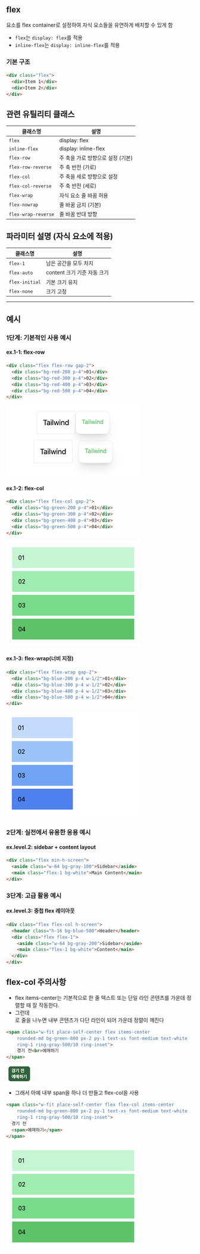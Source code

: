 ## flex
요소를 flex container로 설정하여 자식 요소들을 유연하게 배치할 수 있게 함

- `flex`는 `display: flex`를 적용
- `inline-flex`는 `display: inline-flex`를 적용

### 기본 구조
```html
<div class="flex">
  <div>Item 1</div>
  <div>Item 2</div>
</div>
```

## 관련 유틸리티 클래스

| 클래스명                | 설명                   |
| ------------------- | -------------------- |
| `flex`              | display: flex        |
| `inline-flex`       | display: inline-flex |
| `flex-row`          | 주 축을 가로 방향으로 설정 (기본) |
| `flex-row-reverse`  | 주 축 반전 (가로)          |
| `flex-col`          | 주 축을 세로 방향으로 설정      |
| `flex-col-reverse`  | 주 축 반전 (세로)          |
| `flex-wrap`         | 자식 요소 줄 바꿈 허용        |
| `flex-nowrap`       | 줄 바꿈 금지 (기본)         |
| `flex-wrap-reverse` | 줄 바꿈 반대 방향           |

## 파라미터 설명 (자식 요소에 적용)

| 클래스명           | 설명                  |
| -------------- | ------------------- |
| `flex-1`       | 남은 공간을 모두 차지        |
| `flex-auto`    | content 크기 기준 자동 크기 |
| `flex-initial` | 기본 크기 유지            |
| `flex-none`    | 크기 고정               |

---

## 예시

### 1단계: 기본적인 사용 예시

#### ex.1-1: flex-row
```html
<div class="flex flex-row gap-2">
  <div class="bg-red-200 p-4">01</div>
  <div class="bg-red-300 p-4">02</div>
  <div class="bg-red-400 p-4">03</div>
  <div class="bg-red-500 p-4">04</div>
</div>
```
![flex-row](/assets/flex-rounded.png)

#### ex.1-2: flex-col

```html
<div class="flex flex-col gap-2">
  <div class="bg-green-200 p-4">01</div>
  <div class="bg-green-300 p-4">02</div>
  <div class="bg-green-400 p-4">03</div>
  <div class="bg-green-500 p-4">04</div>
</div>
```
![flex-col](/assets/flex-col.png)

#### ex.1-3: flex-wrap(너비 지정)

```html
<div class="flex flex-wrap gap-2">
  <div class="bg-blue-200 p-4 w-1/2">01</div>
  <div class="bg-blue-300 p-4 w-1/2">02</div>
  <div class="bg-blue-400 p-4 w-1/2">03</div>
  <div class="bg-blue-500 p-4 w-1/2">04</div>
</div>
```
![flex-wrap](/assets/flex-wrap.png)

### 2단계: 실전에서 유용한 응용 예시

#### ex.level.2: sidebar + content layout

```html
<div class="flex min-h-screen">
  <aside class="w-64 bg-gray-100">Sidebar</aside>
  <main class="flex-1 bg-white">Main Content</main>
</div>
```

### 3단계: 고급 활용 예시

#### ex.level.3: 중첩 flex 레이아웃

```html
<div class="flex flex-col h-screen">
  <header class="h-16 bg-blue-500">Header</header>
  <div class="flex flex-1">
    <aside class="w-64 bg-gray-200">Sidebar</aside>
    <main class="flex-1 bg-white">Content</main>
  </div>
</div>
```



## flex-col 주의사항
- flex items-center는 기본적으로 한 줄 텍스트 또는 단일 라인 콘텐츠를 가운데 정렬할 때 잘 작동한다.
- 그런데 <br>로 줄을 나누면 내부 콘텐츠가 다단 라인이 되어 가운데 정렬이 깨진다
```html
<span class="w-fit place-self-center flex items-center
    rounded-md bg-green-800 px-2 py-1 text-xs font-medium text-white
    ring-1 ring-gray-500/10 ring-inset">
    경기 전<br>예매하기
</span>
```
![br_broken](/assets/br_broken.png)
- 그래서 아예 내부 span을 하나 더 만들고 flex-col을 사용
```html
<span class="w-fit place-self-center flex flex-col items-center
    rounded-md bg-green-800 px-2 py-1 text-xs font-medium text-white
    ring-1 ring-gray-500/10 ring-inset">
  경기 전
  <span>예매하기</span>
</span>
```
![flex-col](/assets/flex-col.png)